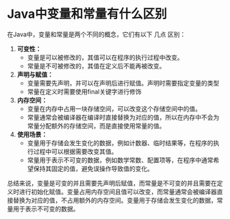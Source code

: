 # Java中变量和常量有什么区别

在Java中，变量和常量是两个不同的概念，它们有以下 几点 区别：

1. **可变性：**
    - 变量是可以被修改的，其值可以在程序的执行过程中改变。
    - 常量是不可被修改的，其值在定义后不能再被改变。
2. **声明与赋值：**
    - 变量需要先声明，并可以在声明后进行赋值。声明时需要指定变量的类型
    - 常量在定义时需要使用final关键字进行修饰
3. **内存空间：**
    - 变量在内存中占用一块存储空间，可以改变这个存储空间中的值。
    - 常量通常会被编译器在编译时直接替换为对应的值，所以在内存中不会为常量分配额外的存储空间，而是直接使用常量的值。
4. **使用场景：**
    - 变量用于存储会发生变化的数据，例如计数器、临时结果等，在程序的执行过程中可以根据需要改变其值。
    - 常量用于表示不可变的数据，例如数学常数、配置项等，在程序中通常希望保持其固定的值，避免误操作导致值的变化。

总结来说，变量是可变的并且需要先声明后赋值，而常量是不可变的并且需要在定义时进行初始化赋值。变量占用内存空间且值可以改变，而常量通常会被编译器直接替换为对应的值，不占用额外的内存空间。变量用于存储会发生变化的数据，常量用于表示不可变的数据。


